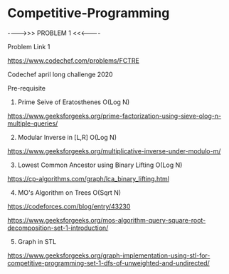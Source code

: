 # Competitive-Programming

 ---->>> PROBLEM 1 <<<---- 

Problem Link 1

https://www.codechef.com/problems/FCTRE

Codechef april long challenge 2020

Pre-requisite 

1. Prime Seive of Eratosthenes   O(Log N)

https://www.geeksforgeeks.org/prime-factorization-using-sieve-olog-n-multiple-queries/

2. Modular Inverse in [L,R]   O(Log N)

https://www.geeksforgeeks.org/multiplicative-inverse-under-modulo-m/

3. Lowest Common Ancestor using Binary Lifting   O(Log N) 

https://cp-algorithms.com/graph/lca_binary_lifting.html

4. MO's Algorithm on Trees   O(Sqrt N) 

https://codeforces.com/blog/entry/43230

https://www.geeksforgeeks.org/mos-algorithm-query-square-root-decomposition-set-1-introduction/

5. Graph in STL

https://www.geeksforgeeks.org/graph-implementation-using-stl-for-competitive-programming-set-1-dfs-of-unweighted-and-undirected/

